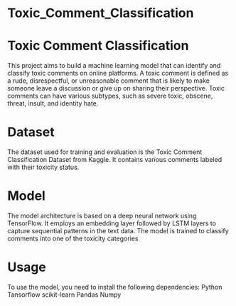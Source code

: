 # Toxic_Comment_Classification
# Toxic Comment Classification
This project aims to build a machine learning model that can identify and classify toxic comments on online platforms. A toxic comment is defined as a rude, disrespectful, or unreasonable comment that is likely to make someone leave a discussion or give up on sharing their perspective. Toxic comments can have various subtypes, such as severe toxic, obscene, threat, insult, and identity hate.
# Dataset
The dataset used for training and evaluation is the Toxic Comment Classification Dataset from Kaggle. It contains various comments labeled with their toxicity status.
# Model
The model architecture is based on a deep neural network using TensorFlow. It employs an embedding layer followed by LSTM layers to capture sequential patterns in the text data. The model is trained to classify comments into one of the toxicity categories
# Usage
To use the model, you need to install the following dependencies:
Python 
Tansorflow
scikit-learn
Pandas
Numpy
